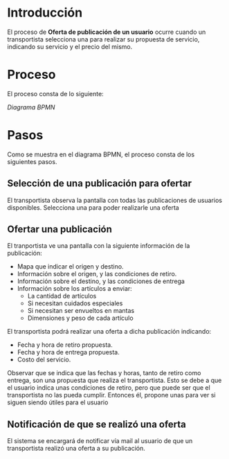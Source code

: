 # Introducción #

El proceso de **Oferta de publicación de un usuario** ocurre cuando un
transportista selecciona una para realizar su propuesta de servicio,
indicando su servicio y el precio del mismo.

# Proceso #

El proceso consta de lo siguiente:

*Diagrama BPMN*

# Pasos #

Como se muestra en el diagrama BPMN, el proceso consta de los siguientes pasos.

## Selección de una publicación para ofertar ##

El transportista observa la pantalla con todas las publicaciones de usuarios
disponibles. Selecciona una para poder realizarle una oferta

## Ofertar una publicación ##

El tranportista ve una pantalla con la siguiente información de la publicación:
* Mapa que indicar el origen y destino.
* Información sobre el origen, y las condiciones de retiro.
* Información sobre el destino, y las condiciones de entrega
* Información sobre los artículos a enviar:
    * La cantidad de artículos
    * Si necesitan cuidados especiales
    * Si necesitan ser envueltos en mantas
    * Dimensiones y peso de cada artículo
    
El transportista podrá realizar una oferta a dicha publicación indicando:
* Fecha y hora de retiro propuesta.
* Fecha y hora de entrega propuesta.
* Costo del servicio.
    
Observar que se indica que las fechas y horas, tanto de retiro como entrega,
son una propuesta que realiza el transportista. Esto se debe a que el usuario
indica unas condiciones de retiro, pero que puede ser que el transportista
no las pueda cumplir. Entonces él, propone unas para ver si siguen siendo
útiles para el usuario

## Notificación de que se realizó una oferta ##

El sistema se encargará de notificar vía mail al usuario de que un transportista
realizó una oferta a su publicación.
